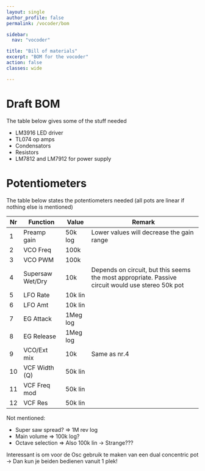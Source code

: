 ```yaml
---
layout: single
author_profile: false
permalink: /vocoder/bom

sidebar:
  nav: "vocoder"

title: "Bill of materials"
excerpt: "BOM for the vocoder"
action: false
classes: wide

---
```

# Draft BOM

The table below gives some of the stuff needed

- LM3916 LED driver
- TL074 op amps
- Condensators
- Resistors
- LM7812 and LM7912 for power supply

# Potentiometers

The table below states the potentiometers needed (all pots are linear if nothing else is mentioned)

|Nr|Function|Value|Remark|
|--|--------|-----|---------|
|1|Preamp gain|50k log|Lower values will decrease the gain range|
|2|VCO Freq|100k||
|3|VCO PWM|100k||
|4|Supersaw Wet/Dry|10k|Depends on circuit, but this seems the most appropriate. Passive circuit would use stereo 50k pot|
|5|LFO Rate|10k lin||
|6|LFO Amt|10k lin||
|7|EG Attack|1Meg log||
|8|EG Release|1Meg log||
|9|VCO/Ext mix|10k|Same as nr.4|
|10|VCF Width (Q)|50k lin||
|11|VCF Freq mod|50k lin||
|12|VCF Res|50k lin||

Not mentioned:
- Super saw spread? => 1M rev log
- Main volume => 100k log?
- Octave selection => Also 100k lin -> Strange???

Interessant is om voor de Osc gebruik te maken van een dual concentric pot -> Dan kun je beiden bedienen vanuit 1 plek!
